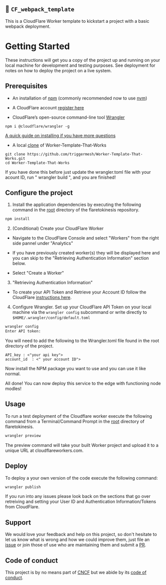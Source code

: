 ## 👷 `CF_webpack_template` 

This is a CloudFlare Worker template to kickstart a project with a basic webpack deployment. 

# Getting Started

These instructions will get you a copy of the project up and running on your local machine for development and testing purposes. See deployment for notes on how to deploy the project on a live system.

## Prerequisites

* An installation of [npm](https://www.npmjs.com/get-npm) (commonly recommended now to use [nvm](https://github.com/nvm-sh/nvm))

* A CloudFlare account [register here](https://dash.cloudflare.com/sign-up)

* CloudFlare’s open-source command-line tool [Wrangler](https://github.com/cloudflare/wrangler#installation)

```
npm i @cloudflare/wrangler -g
```

  [A quick guide on installing if you have more questions](https://developers.cloudflare.com/workers/quickstart/#installing-the-cli)

* A local [clone](https://github.com/triggermesh/Worker-Template-That-Works.git) of Worker-Template-That-Works

```
git clone https://github.com/triggermesh/Worker-Template-That-Works.git
cd Worker-Template-That-Works
```

If you have done this before just update the wrangler.toml file with your acount ID, run "  wrangler build  ", and you are finished! 

## Configure the project 

1. Install the application dependencies by executing the following command in the [root](https://github.com/triggermesh/Worker-Template-That-Works) directory of the flaretokinesis repository. 

```bash
npm install 
```

2. (Conditional) Create your CloudFlare Worker

* Navigate to the CloudFlare Console and select "Workers" from the right side pannel under "Analytics"

* If you have previously created worker(s) they will be displayed here and you can skip to the "Retrieving Authentication Information" section below.

* Select "Create a Worker"


3. "Retrieving Authentication Information"

* To create your API Token and Retrieve your Account ID follow the CloudFlare [instructions here](https://developers.cloudflare.com/workers/quickstart/#api-token).


4. Configure Wrangler. Set up your CloudFlare API Token on your local machine via the `wrangler config` subcommand or write directly to `$HOME/.wrangler/config/default.toml`

```bash
wrangler config
Enter API token:
```

You will need to add the following to the Wrangler.toml file found in the root directory of the project. 

```
API_key : <"your api key">
account_id  : <" your account ID">
```

Now install the NPM package you want to use and you can use it like normal.

All done! You can now deploy this service to the edge with functioning node modles! 

## Usage

To run a test deployment of the Cloudflare worker execute the following command from a Terminal/Command Prompt in the [root](https://github.com/triggermesh/Worker-Template-That-Works/) 
directory of flaretokinesis. 

```bash
wrangler preview
```

The preview command will take your built Worker project and upload it to a unique URL at cloudflareworkers.com.

## Deploy

To deploy a your own version of the code execute the following command:

```bash
wrangler publish 
```

If you run into any issues please look back on the sections that go over retreiving and setting your User ID and Authentication Information/Tokens from CloudFlare.

## Support

We would love your feedback and help on this project, so don't hesitate to let us know what is wrong and how we could improve them, just file an [issue](https://github.com/triggermesh/Worker-Template-That-Works.git/issues/new) or join those of use who are maintaining them and submit a [PR](https://github.com/triggermesh/Worker-Template-That-Works/compare).

## Code of conduct

This project is by no means part of [CNCF](https://www.cncf.io/) but we abide by its [code of conduct](https://github.com/cncf/foundation/blob/master/code-of-conduct.md).

